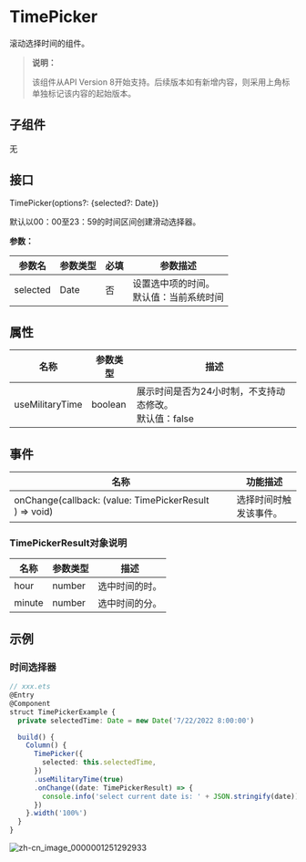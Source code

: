 # TimePicker

滚动选择时间的组件。

>  **说明：**
>
>  该组件从API Version 8开始支持。后续版本如有新增内容，则采用上角标单独标记该内容的起始版本。


## 子组件

无


## 接口

TimePicker(options?: {selected?: Date})

默认以00：00至23：59的时间区间创建滑动选择器。

**参数：**

| 参数名 | 参数类型 | 必填 | 参数描述 |
| -------- | -------- | -------- | -------- |
| selected | Date | 否 | 设置选中项的时间。<br/>默认值：当前系统时间 |


## 属性

| 名称 | 参数类型 | 描述 |
| -------- | -------- | -------- |
| useMilitaryTime | boolean | 展示时间是否为24小时制，不支持动态修改。<br/>默认值：false |


## 事件

| 名称 | 功能描述 |
| -------- | -------- |
| onChange(callback:&nbsp;(value:&nbsp;TimePickerResult )&nbsp;=&gt;&nbsp;void) | 选择时间时触发该事件。 |

### TimePickerResult对象说明
| 名称 | 参数类型 | 描述 |
| -------- | -------- | -------- |
| hour | number | 选中时间的时。 |
| minute | number | 选中时间的分。 |


## 示例


### 时间选择器

```ts
// xxx.ets
@Entry
@Component
struct TimePickerExample {
  private selectedTime: Date = new Date('7/22/2022 8:00:00')

  build() {
    Column() {
      TimePicker({
        selected: this.selectedTime,
      })
      .useMilitaryTime(true)
      .onChange((date: TimePickerResult) => {
        console.info('select current date is: ' + JSON.stringify(date))
      })
    }.width('100%')
  }
}
```

![zh-cn_image_0000001251292933](figures/zh-cn_image_0000001251292933.gif)
